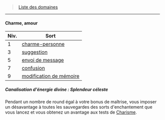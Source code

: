 ﻿---
!Generic
Id: cleric_priest_hd.md#charme-amour
ParentLink: cleric_priest_hd.md#liste-des-domaines
Name: Charme, amour
ParentName: Liste des domaines
NameLevel: 4
Attributes: {}
---
> [Liste des domaines](hd_cleric_priest_liste_des_domaines.md)

---

#### Charme, amour

|Niv.|Sort|
|---|---|
|1|[charme-personne](hd_spells_charme_personne.md)|
|3|[suggestion](hd_spells_suggestion.md)|
|5|[envoi de message](hd_spells_envoi_de_message.md)|
|7|[confusion](hd_spells_confusion.md)|
|9|[modification de mémoire](hd_spells_modification_de_memoire.md)|

##### Canalisation d'énergie divine : Splendeur céleste

Pendant un nombre de round égal à votre bonus de maîtrise, vous imposer un désavantage à toutes les sauvegardes des sorts d'enchantement que vous lancez et vous obtenez un avantage aux tests de [Charisme](hd_abilities_charisma.md).

